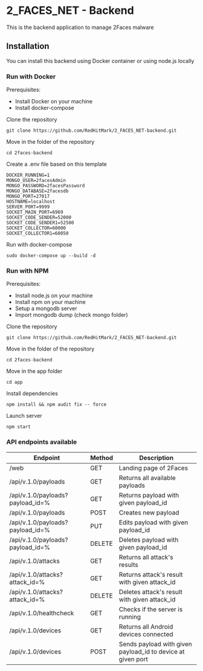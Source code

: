 # 2_FACES_NET - Backend
This is the backend application to manage 2Faces malware

## Installation
You can install this backend using Docker container or using node.js locally

### Run with Docker
Prerequisites:
* Install Docker on your machine
* Install docker-compose

Clone the repository
```
git clone https://github.com/RedHitMark/2_FACES_NET-backend.git
```
Move in the folder of the repository
```
cd 2faces-backend
```
Create a .env file based on this template
```
DOCKER_RUNNING=1
MONGO_USER=2facesAdmin
MONGO_PASSWORD=2facesPassword
MONGO_DATABASE=2facesdb
MONGO_PORT=27017
HOSTNAME=localhost
SERVER_PORT=9999
SOCKET_MAIN_PORT=6969
SOCKET_CODE_SENDER=52000
SOCKET_CODE_SENDER1=52500
SOCKET_COLLECTOR=60000
SOCKET_COLLECTOR1=60050
```
Run with docker-compose
```
sudo docker-compose up --build -d
```

### Run with NPM
Prerequisites:
* Install node.js on your machine
* Install npm on your machine
* Setup a mongodb server
* Import mongodb dump (check mongo folder)

Clone the repository
```
git clone https://github.com/RedHitMark/2_FACES_NET-backend.git
```
Move in the folder of the repository
```
cd 2faces-backend
```
Move in the app folder
```
cd app
```
Install dependencies
```
npm install && npm audit fix -- force
```
Launch server
```
npm start
```

### API endpoints available
Endpoint | Method | Description
------------ | ------------ | -------------
/web | GET | Landing page of 2Faces
/api/v.1.0/payloads | GET| Returns all available payloads
/api/v.1.0/payloads?payload_id=% | GET| Returns payload with given payload_id
/api/v.1.0/payloads | POST | Creates new payload 
/api/v.1.0/payloads?payload_id=% | PUT | Edits payload with given payload_id
/api/v.1.0/payloads?payload_id=% | DELETE | Deletes payload with given payload_id
/api/v.1.0/attacks | GET | Returns all attack's results
/api/v.1.0/attacks?attack_id=% | GET | Returns attack's result with given attack_id
/api/v.1.0/attacks?attack_id=% | DELETE | Deletes attack's result with given attack_id
/api/v.1.0/healthcheck | GET | Checks if the server is running
/api/v.1.0/devices | GET | Returns all Android devices connected
/api/v.1.0/devices | POST | Sends payload with given payload_id to device at given port 

